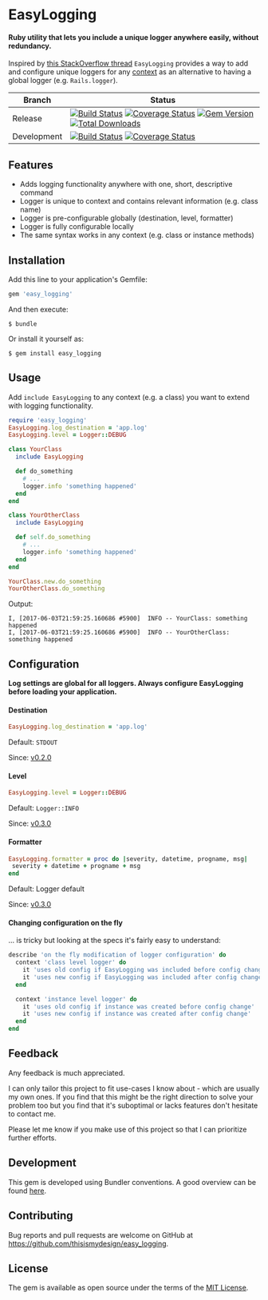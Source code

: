 # EasyLogging

#### Ruby utility that lets you include a unique logger anywhere easily, without redundancy.

Inspired by [this StackOverflow thread](https://stackoverflow.com/questions/917566/ruby-share-logger-instance-among-module-classes/44348303) `EasyLogging` provides a way to add and configure unique loggers for any [context](https://ruby-doc.org/stdlib/libdoc/rdoc/rdoc/RDoc/Context.html) as an alternative to having a global logger (e.g. `Rails.logger`).

| Branch | Status |
| ------ | ------ |
| Release | [![Build Status](https://travis-ci.org/thisismydesign/easy_logging.svg?branch=release)](https://travis-ci.org/thisismydesign/easy_logging)   [![Coverage Status](https://coveralls.io/repos/github/thisismydesign/easy_logging/badge.svg?branch=release)](https://coveralls.io/github/thisismydesign/easy_logging?branch=release)   [![Gem Version](https://badge.fury.io/rb/easy_logging.svg)](https://badge.fury.io/rb/easy_logging)   [![Total Downloads](http://ruby-gem-downloads-badge.herokuapp.com/easy_logging?type=total)](https://rubygems.org/gems/easy_logging) |
| Development | [![Build Status](https://travis-ci.org/thisismydesign/easy_logging.svg?branch=master)](https://travis-ci.org/thisismydesign/easy_logging)   [![Coverage Status](https://coveralls.io/repos/github/thisismydesign/easy_logging/badge.svg?branch=master)](https://coveralls.io/github/thisismydesign/easy_logging?branch=master) |

## Features

- Adds logging functionality anywhere with one, short, descriptive command
- Logger is unique to context and contains relevant information (e.g. class name)
- Logger is pre-configurable globally (destination, level, formatter)
- Logger is fully configurable locally
- The same syntax works in any context (e.g. class or instance methods)

## Installation

Add this line to your application's Gemfile:

```ruby
gem 'easy_logging'
```

And then execute:

    $ bundle

Or install it yourself as:

    $ gem install easy_logging

## Usage

Add `include EasyLogging` to any context (e.g. a class) you want to extend with logging functionality.

```ruby
require 'easy_logging'
EasyLogging.log_destination = 'app.log'
EasyLogging.level = Logger::DEBUG

class YourClass
  include EasyLogging

  def do_something
    # ...
    logger.info 'something happened'
  end
end

class YourOtherClass
  include EasyLogging

  def self.do_something
    # ...
    logger.info 'something happened'
  end
end

YourClass.new.do_something
YourOtherClass.do_something
```

Output:
```
I, [2017-06-03T21:59:25.160686 #5900]  INFO -- YourClass: something happened
I, [2017-06-03T21:59:25.160686 #5900]  INFO -- YourOtherClass: something happened
```

## Configuration

**Log settings are global for all loggers. Always configure EasyLogging before loading your application.**

#### Destination

```ruby
EasyLogging.log_destination = 'app.log'
```

Default: `STDOUT`

Since: [v0.2.0](https://github.com/thisismydesign/easy_logging/releases/tag/v0.2.0)

#### Level

```ruby
EasyLogging.level = Logger::DEBUG
```

Default: `Logger::INFO`

Since: [v0.3.0](https://github.com/thisismydesign/easy_logging/releases/tag/v0.3.0)

#### Formatter

```ruby
EasyLogging.formatter = proc do |severity, datetime, progname, msg|
 severity + datetime + progname + msg
end
```

Default: Logger default

Since: [v0.3.0](https://github.com/thisismydesign/easy_logging/releases/tag/v0.3.0)

#### Changing configuration on the fly

... is tricky but looking at the specs it's fairly easy to understand:

```ruby
describe 'on the fly modification of logger configuration' do
  context 'class level logger' do
    it 'uses old config if EasyLogging was included before config change'
    it 'uses new config if EasyLogging was included after config change'
  end

  context 'instance level logger' do
    it 'uses old config if instance was created before config change'
    it 'uses new config if instance was created after config change'
  end
end
```

## Feedback

Any feedback is much appreciated.

I can only tailor this project to fit use-cases I know about - which are usually my own ones. If you find that this might be the right direction to solve your problem too but you find that it's suboptimal or lacks features don't hesitate to contact me.

Please let me know if you make use of this project so that I can prioritize further efforts.

## Development

This gem is developed using Bundler conventions. A good overview can be found [here](http://bundler.io/v1.14/guides/creating_gem.html).

## Contributing

Bug reports and pull requests are welcome on GitHub at https://github.com/thisismydesign/easy_logging.

## License

The gem is available as open source under the terms of the [MIT License](http://opensource.org/licenses/MIT).
